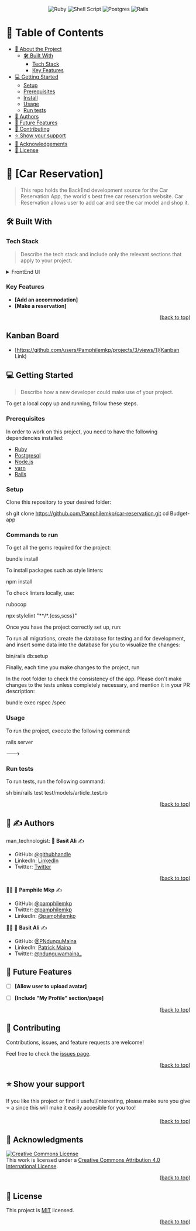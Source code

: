 <a name="readme-top"></a>

<div align="center">

![Ruby](https://img.shields.io/badge/ruby-%23CC342D.svg?style=for-the-badge&logo=ruby&logoColor=white) ![Shell Script](https://img.shields.io/badge/shell_script-%23121011.svg?style=for-the-badge&logo=gnu-bash&logoColor=white) ![Postgres](https://img.shields.io/badge/postgres-%23316192.svg?style=for-the-badge&logo=postgresql&logoColor=white) ![Rails](https://img.shields.io/badge/rails-%23CC0000.svg?style=for-the-badge&logo=ruby-on-rails&logoColor=white)




</div>


# 📗 Table of Contents

- [📖 About the Project](#about-project)
  - [🛠 Built With](#built-with)
    - [Tech Stack](#tech-stack)
    - [Key Features](#key-features)
- [💻 Getting Started](#getting-started)
  - [Setup](#setup)
  - [Prerequisites](#prerequisites)
  - [Install](#install)
  - [Usage](#usage)
  - [Run tests](#run-tests)
- [👥 Authors](#authors)
- [🔭 Future Features](#future-features)
- [🤝 Contributing](#contributing)
- [⭐️ Show your support](#support)
- [🙏 Acknowledgements](#acknowledgements)
- [📝 License](#license)


>
# 📖 [Car Reservation] <a name="about-project"></a>

> This repo holds the BackEnd development source for the Car Reservation App, the world's best free car reservation website. Car Reservation allows user to add car and see the car model and shop it.



## 🛠 Built With <a name="built-with"></a>

### Tech Stack <a name="tech-stack"></a>

> Describe the tech stack and include only the relevant sections that apply to your project.

<details>
  <summary>FrontEnd UI</summary>
  <ul>
    <li><a href="https://github.com/Pamphilemkp/car-reservation-frontend">React-Redux (FrontEnd Repo)</a></li>
  </ul>
</details>





### Key Features <a name="key-features"></a>


- **[Add an accommodation]**
- **[Make a reservation]**

<p align="right">(<a href="#readme-top">back to top</a>)</p>

## Kanban Board

- [https://github.com/users/Pamphilemkp/projects/3/views/1](Kanban Link)

## 💻 Getting Started <a name="getting-started"></a>

> Describe how a new developer could make use of your project.

To get a local copy up and running, follow these steps.

### Prerequisites

In order to work on this project, you need to have the following dependencies installed:

<ul>
  <li><a href="https://www.ruby-lang.org/en/">Ruby</a></li>
  <li><a href="https://www.postgresql.org/">Postgresql</a></li>
  <li><a href="https://nodejs.org/en/">Node.js</a></li>
  <li><a href="https://yarnpkg.com/">yarn</a></li>
  <li><a href="https://rubyonrails.org/">Rails</a></li>
</ul>

<!--
Example command:

sh
 gem install rails

 -->

### Setup

Clone this repository to your desired folder:


sh
  git clone https://github.com/Pamphilemkp/car-reservation.git
  cd Budget-app



### Commands to run

To get all the gems required for the project:



  bundle install


To install packages such as style linters:



  npm install


To check linters locally, use:


rubocop

npx stylelint "**/*.{css,scss}"



Once you have the project correctly set up, run:

To run all migrations, create the database for testing and for development, and insert some data into the database for you to visualize the changes:

bin/rails db:setup


Finally, each time you make changes to the project, run

In the root folder to check the consistency of the app. Please don't make changes to the tests unless completely necessary, and mention it in your PR description:


bundle exec rspec /spec


### Usage

To run the project, execute the following command:



  rails server

--->

### Run tests

To run tests, run the following command:


sh
  bin/rails test test/models/article_test.rb



<p align="right">(<a href="#readme-top">back to top</a>)</p>

## 👥 :writing_hand: Authors <a name="authors"></a>

man_technologist: 👤 **Basit Ali** :writing_hand:

- GitHub: [@githubhandle](https://github.com/basitali111)
- LinkedIn: [LinkedIn](https://www.linkedin.com/in/basit-ali-jobs/)
- Twitter: [Twitter](https://twitter.com/BasitAl35031734)

<p align="right">(<a href="#readme-top">back to top</a>)</p>


:man_technologist: 👤 **Pamphile Mkp** :writing_hand:

- GitHub:   [@pamphilemkp](https://github.com/pamphilemkp)
- Twitter:  [@pamphilemkp](https://Twitter.com/PamphileMusonda)
- LinkedIn: [@pamphilemkp](https://www.linkedin.com/in/pamphile-musonda)


:man_technologist: 👤 **Basit Ali** :writing_hand:

- GitHub: [@PNdunguMaina](https://github.com/PNdunguMaina)
- LinkedIn: [Patrick Maina](https://www.linkedin.com/in/pndungumaina/)
- Twitter: [@ndunguwamaina_](https://twitter.com/ndunguwamaina_)

## 🔭 Future Features <a name="future-features"></a>

- [ ] **[Allow user to upload avatar]**
- [ ] **[Include "My Profile" section/page]**


<p align="right">(<a href="#readme-top">back to top</a>)</p>


## 🤝 Contributing <a name="contributing"></a>

Contributions, issues, and feature requests are welcome!

Feel free to check the [issues page](../../issues/).

<p align="right">(<a href="#readme-top">back to top</a>)</p>


## ⭐️ Show your support <a name="support"></a>

If you like this project or find it useful/interesting, please make sure you give ⭐️ a since this will make it easily accesible for you too!

<p align="right">(<a href="#readme-top">back to top</a>)</p>

## 🙏 Acknowledgments <a name="acknowledgements"></a>

<a rel="license" href="http://creativecommons.org/licenses/by/4.0/"><img alt="Creative Commons License" style="border-width:0" src="https://i.creativecommons.org/l/by/4.0/88x31.png" /></a><br />This work is licensed under a <a rel="license" href="http://creativecommons.org/licenses/by/Murat-Korkmaz
/">Creative Commons Attribution 4.0 International License</a>.

<p align="right">(<a href="#readme-top">back to top</a>)</p>


## 📝 License <a name="license"></a>

This project is [MIT](./LICENSE) licensed.

<p align="right">(<a href="#readme-top">back to top</a>)</p>








